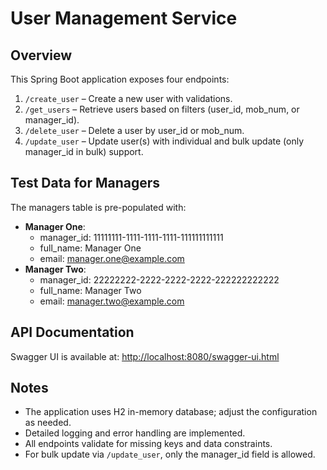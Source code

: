 # User Management Service

## Overview

This Spring Boot application exposes four endpoints:

1. `/create_user` – Create a new user with validations.
2. `/get_users` – Retrieve users based on filters (user_id, mob_num, or manager_id).
3. `/delete_user` – Delete a user by user_id or mob_num.
4. `/update_user` – Update user(s) with individual and bulk update (only manager_id in bulk) support.

## Test Data for Managers

The managers table is pre-populated with:

- **Manager One**:
    - manager_id: 11111111-1111-1111-1111-111111111111
    - full_name: Manager One
    - email: manager.one@example.com
- **Manager Two**:
    - manager_id: 22222222-2222-2222-2222-222222222222
    - full_name: Manager Two
    - email: manager.two@example.com

## API Documentation

Swagger UI is available at: [http://localhost:8080/swagger-ui.html](http://localhost:8080/swagger-ui.html)

## Notes

- The application uses H2 in-memory database; adjust the configuration as needed.
- Detailed logging and error handling are implemented.
- All endpoints validate for missing keys and data constraints.
- For bulk update via `/update_user`, only the manager_id field is allowed.

